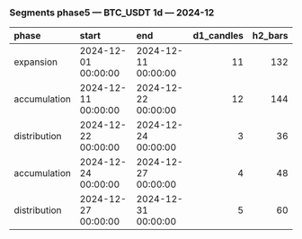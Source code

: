 ### Segments phase5 — BTC_USDT 1d — 2024-12

| phase        | start               | end                 |   d1_candles |   h2_bars |
|:-------------|:--------------------|:--------------------|-------------:|----------:|
| expansion    | 2024-12-01 00:00:00 | 2024-12-11 00:00:00 |           11 |       132 |
| accumulation | 2024-12-11 00:00:00 | 2024-12-22 00:00:00 |           12 |       144 |
| distribution | 2024-12-22 00:00:00 | 2024-12-24 00:00:00 |            3 |        36 |
| accumulation | 2024-12-24 00:00:00 | 2024-12-27 00:00:00 |            4 |        48 |
| distribution | 2024-12-27 00:00:00 | 2024-12-31 00:00:00 |            5 |        60 |